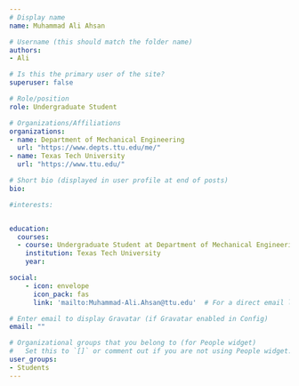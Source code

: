 ```yaml
---
# Display name
name: Muhammad Ali Ahsan

# Username (this should match the folder name)
authors:
- Ali

# Is this the primary user of the site?
superuser: false

# Role/position
role: Undergraduate Student

# Organizations/Affiliations
organizations:
- name: Department of Mechanical Engineering
  url: "https://www.depts.ttu.edu/me/"
- name: Texas Tech University
  url: "https://www.ttu.edu/"

# Short bio (displayed in user profile at end of posts)
bio:

#interests:


education:
  courses:
  - course: Undergraduate Student at Department of Mechanical Engineering
    institution: Texas Tech University
    year:

social:
    - icon: envelope
      icon_pack: fas
      link: 'mailto:Muhammad-Ali.Ahsan@ttu.edu'  # For a direct email link, use "mailto:test@example.org".

# Enter email to display Gravatar (if Gravatar enabled in Config)
email: ""

# Organizational groups that you belong to (for People widget)
#   Set this to `[]` or comment out if you are not using People widget.  
user_groups:
- Students
---
```

